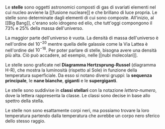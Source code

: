Le **stelle** sono oggetti astronomici composti di gas di svariati elementi nel cui nucleo avviene la [[fusione nucleare]] e che brillano di luce propria. Le stelle sono determinate dagli elementi di cui sono composte. All'inizio, al [[Big Bang]], c'erano solo idrogeno ed elio, che tutt'oggi compongono il 73% e 25% della massa dell'universo.

La maggior parte dell'universo è vuota. La densità di massa dell'universo è nell'ordine del $10^{-20}$ mentre quella delle galassie come la Via Lattea è nell'ordine del $10^{-16}$. Per poter parlare di stelle, bisogna avere una densità più alta. Ciò può accadere, ad esempio, nelle [[nubi molecolari]].

Le stelle sono graficate nel **Diagramma Hertzsprung-Russel** (diagramma H-R), che mostra la luminosità (rispetto al Sole) in funzione della temperatura superficiale. Da esso si notano diversi gruppi: la **sequenza principale**, le **nane bianche**, **giganti** e le **supergiganti**.

Le stelle sono suddivise in **classi stellari** con la notazione *lettera-numero*, dove la lettera rappresenta la classe. Le classi sono decise in base allo spettro della stella.

Le stelle non sono esattamente corpi neri, ma possiamo trovare la loro temperatura partendo dalla temperatura che avrebbe un corpo nero sferico dello stesso raggio.
